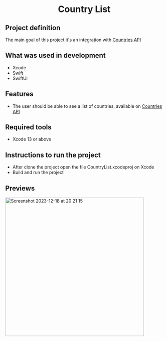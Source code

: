 <h1 align="center">Country List</h1>

## Project definition

The main goal of this project it's an integration with [Countries API](https://restcountries.com/v3.1/all)

## What was used in development
 - Xcode
 - Swift
 - SwiftUI

## Features
 - The user should be able to see a list of countries, available on [Countries API](https://restcountries.com/v3.1/all) 

## Required tools
 - Xcode 13 or above 

## Instructions to run the project
 - After clone the project open the file CountryList.xcodeproj on Xcode
 - Build and run the project

## Previews
<img width="442" alt="Screenshot 2023-12-18 at 20 21 15" src="https://github.com/jeannchuab/CountryList/assets/62518806/d6e96451-85a5-4866-abb5-634523416e53">


